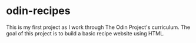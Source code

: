 # odin-recipes
This is my first project as I work through The Odin Project's curriculum.
The goal of this project is to build a basic recipe website using HTML.